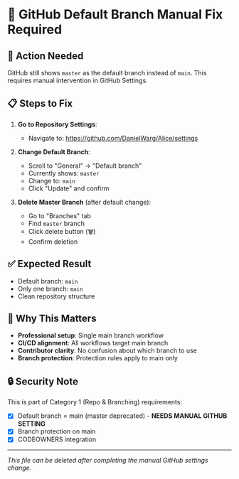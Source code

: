 # 🔧 GitHub Default Branch Manual Fix Required

## 🎯 Action Needed

GitHub still shows `master` as the default branch instead of `main`. This requires manual intervention in GitHub Settings.

## 📋 Steps to Fix

1. **Go to Repository Settings**:
   - Navigate to: https://github.com/DanielWarg/Alice/settings
   
2. **Change Default Branch**:
   - Scroll to "General" → "Default branch"
   - Currently shows: `master`
   - Change to: `main`
   - Click "Update" and confirm

3. **Delete Master Branch** (after default change):
   - Go to "Branches" tab
   - Find `master` branch
   - Click delete button (🗑️)
   - Confirm deletion

## ✅ Expected Result

- Default branch: `main` 
- Only one branch: `main`
- Clean repository structure

## 🚀 Why This Matters

- **Professional setup**: Single main branch workflow
- **CI/CD alignment**: All workflows target main branch
- **Contributor clarity**: No confusion about which branch to use
- **Branch protection**: Protection rules apply to main only

## 🔒 Security Note

This is part of Category 1 (Repo & Branching) requirements:
- [x] Default branch = main (master deprecated) - **NEEDS MANUAL GITHUB SETTING**
- [x] Branch protection on main
- [x] CODEOWNERS integration

---

*This file can be deleted after completing the manual GitHub settings change.*